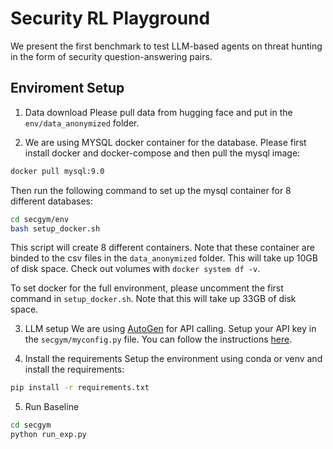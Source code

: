 # Security RL Playground

We present the first benchmark to test LLM-based agents on threat hunting in the form of security question-answering pairs.


## Enviroment Setup

1. Data download
Please pull data from hugging face and put in the `env/data_anonymized` folder.

2. We are using MYSQL docker container for the database. Please first install docker and docker-compose and then pull the mysql image:

```bash
docker pull mysql:9.0
```

Then run the following command to set up the mysql container for 8 different databases:

```bash
cd secgym/env
bash setup_docker.sh
```

This script will create 8 different containers. Note that these container are binded to the csv files in the `data_anonymized` folder. This will take up 10GB of disk space.
Check out volumes with `docker system df -v`.

To set docker for the full environment, please uncomment the first command in `setup_docker.sh`. Note that this will take up 33GB of disk space.


3. LLM setup
We are using [AutoGen](https://autogen-ai.github.io/autogen/) for API calling. Setup your API key in the `secgym/myconfig.py` file. You can follow the instructions [here](https://autogen-ai.github.io/autogen/docs/notebooks/autogen_uniformed_api_calling#config-list-setup).

4. Install the requirements
Setup the environment using conda or venv and install the requirements:
```bash
pip install -r requirements.txt
```

5. Run Baseline
```bash
cd secgym
python run_exp.py
```
